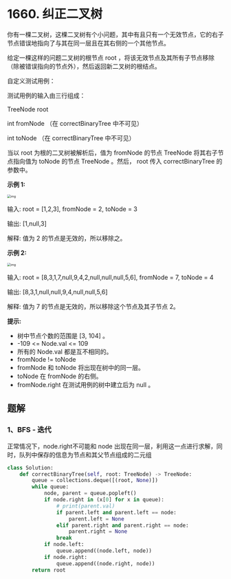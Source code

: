 # 1660. 纠正二叉树

你有一棵二叉树，这棵二叉树有个小问题，其中有且只有一个无效节点，它的右子节点错误地指向了与其在同一层且在其右侧的一个其他节点。

给定一棵这样的问题二叉树的根节点 root ，将该无效节点及其所有子节点移除（除被错误指向的节点外），然后返回新二叉树的根结点。

自定义测试用例：

测试用例的输入由三行组成：

TreeNode root

int fromNode （在 correctBinaryTree 中不可见）

int toNode （在 correctBinaryTree 中不可见）

当以 root 为根的二叉树被解析后，值为 fromNode 的节点 TreeNode 将其右子节点指向值为 toNode 的节点 TreeNode 。然后， root 传入 correctBinaryTree 的参数中。

 

**示例 1:**

<img src="https://assets.leetcode.com/uploads/2020/10/22/ex1v2.png" alt="img" style="zoom:50%;" />

输入: root = [1,2,3], fromNode = 2, toNode = 3

输出: [1,null,3]

解释: 值为 2 的节点是无效的，所以移除之。

**示例 2:**

<img src="https://assets.leetcode.com/uploads/2020/10/22/ex2v3.png" alt="img" style="zoom:50%;" />

输入: root = [8,3,1,7,null,9,4,2,null,null,null,5,6], fromNode = 7, toNode = 4

输出: [8,3,1,null,null,9,4,null,null,5,6]

解释: 值为 7 的节点是无效的，所以移除这个节点及其子节点 2。

**提示:**

- 树中节点个数的范围是 [3, 104] 。
- -109 <= Node.val <= 109
- 所有的 Node.val 都是互不相同的。
- fromNode != toNode
- fromNode 和 toNode 将出现在树中的同一层。
- toNode 在 fromNode 的右侧。
- fromNode.right 在测试用例的树中建立后为 null 。

## 题解

### 1、BFS - 迭代

正常情况下，node.right不可能和 node 出现在同一层，利用这一点进行求解，同时，队列中保存的信息为节点和其父节点组成的二元组

```python
class Solution:
    def correctBinaryTree(self, root: TreeNode) -> TreeNode:
        queue = collections.deque([(root, None)])
        while queue:
            node, parent = queue.popleft()
            if node.right in (x[0] for x in queue):
                # print(parent.val)
                if parent.left and parent.left == node:
                    parent.left = None
                elif parent.right and parent.right == node:
                    parent.right = None
                break
            if node.left:
                queue.append((node.left, node))
            if node.right:
                queue.append((node.right, node))
        return root
```

